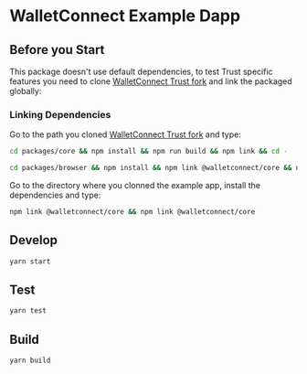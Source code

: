 # WalletConnect Example Dapp

## Before you Start
This package doesn't use default dependencies, to test Trust specific features you need
to clone [WalletConnect Trust fork](https://github.com/TrustWallet/walletconnect-monorepo)
and link the packaged globally:

### Linking Dependencies
Go to the path you cloned [WalletConnect Trust fork](https://github.com/TrustWallet/walletconnect-monorepo) and type:

```bash
cd packages/core && npm install && npm run build && npm link && cd -
```

```bash
cd packages/browser && npm install && npm link @walletconnect/core && npm run build && npm link && cd -
```

Go to the directory where you clonned the example app, install the dependencies and type:

```bash
npm link @walletconnect/core && npm link @walletconnect/core
```

## Develop

```bash
yarn start
```

## Test

```bash
yarn test
```

## Build

```bash
yarn build
```

